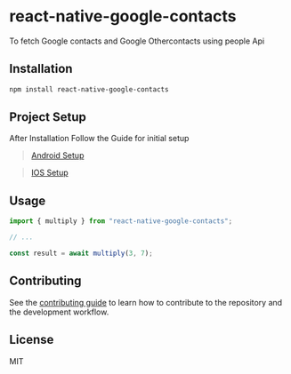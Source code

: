 # react-native-google-contacts

To fetch Google contacts and Google Othercontacts using people Api 


## Installation
```sh
npm install react-native-google-contacts
```
## Project Setup

 After Installation Follow the Guide for initial setup

 > [Android Setup](AndroidGuide.md)
 
 > [IOS Setup](AndroidGuide.md)
 
 
## Usage

```js
import { multiply } from "react-native-google-contacts";

// ...

const result = await multiply(3, 7);
```

## Contributing

See the [contributing guide](CONTRIBUTING.md) to learn how to contribute to the repository and the development workflow.

## License

MIT
